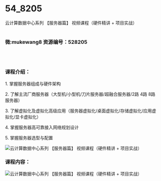 # 54_8205
云计算数据中心系列 【服务器篇】 视频课程（硬件精讲 + 项目实战）
<br/></br>
<h3>微:mukewang8 资源编号：528205</h3>
<br/></br>
<h3>课程介绍：</h3>
<p>1. 掌握服务器组成与硬件架构</p>
<p>2. 了解主流厂商服务器（大型机/小型机/刀片服务器/超融合服务器/2路 4路 8路服务器）</p>
<p>3. 了解虚拟化及虚拟化高级应用（服务器虚拟化/桌面虚拟化/存储虚拟化/应用虚拟化/显卡虚拟化）</p>
<p>4. 掌握服务器高可靠接入网络规划设计</p>
<p>5. 掌握服务器选型与配置</p>
<p><img src="https://www.ko996.com/wp-content/uploads/img/2019/10/1-131-300x157.png" alt="云计算数据中心系列 【服务器篇】 视频课程（硬件精讲 + 项目实战）"></p>
<h3>课程内容：</h3>
<p><img src="https://www.ko996.com/wp-content/uploads/img/2019/10/2-70.png" alt="云计算数据中心系列 【服务器篇】 视频课程（硬件精讲 + 项目实战）"></p>
<p>&nbsp;</p>
